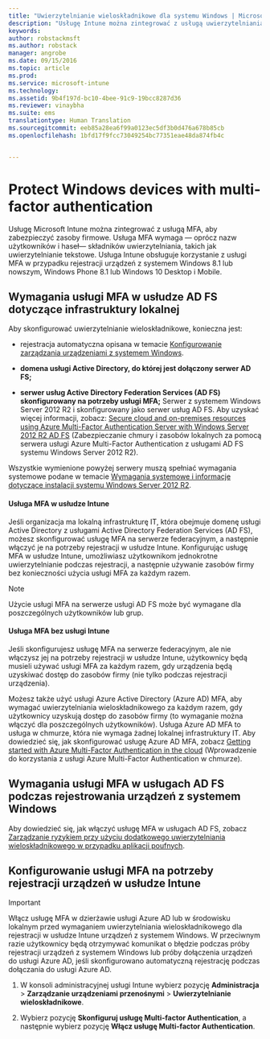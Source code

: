 ```yaml
---
title: "Uwierzytelnianie wieloskładnikowe dla systemu Windows | Microsoft Intune"
description: "Usługę Intune można zintegrować z usługą uwierzytelniania wieloskładnikowego (MFA), aby zabezpieczyć zasoby firmowe."
keywords: 
author: robstackmsft
ms.author: robstack
manager: angrobe
ms.date: 09/15/2016
ms.topic: article
ms.prod: 
ms.service: microsoft-intune
ms.technology: 
ms.assetid: 9b4f197d-bc10-4bee-91c9-19bcc8287d36
ms.reviewer: vinaybha
ms.suite: ems
translationtype: Human Translation
ms.sourcegitcommit: eeb85a28ea6f99a0123ec5df3b0d476a678b85cb
ms.openlocfilehash: 1bfd17f9fcc73049254bc77351eae48da874fb4c


---
```


# <a name="protect-windows-devices-with-multi-factor-authentication"></a>Protect Windows devices with multi-factor authentication
Usługę Microsoft Intune można zintegrować z usługą MFA, aby zabezpieczyć zasoby firmowe. Usługa MFA wymaga — oprócz nazw użytkowników i haseł— składników uwierzytelniania, takich jak uwierzytelnianie tekstowe. Usługa Intune obsługuje korzystanie z usługi MFA w przypadku rejestracji urządzeń z systemem Windows 8.1 lub nowszym, Windows Phone 8.1 lub Windows 10 Desktop i Mobile.

## <a name="on-premises-infrastructure-requirements-for-adfs-mfa"></a>Wymagania usługi MFA w usłudze AD FS dotyczące infrastruktury lokalnej
Aby skonfigurować uwierzytelnianie wieloskładnikowe, konieczna jest:

-   rejestracja automatyczna opisana w temacie [Konfigurowanie zarządzania urządzeniami z systemem Windows](set-up-windows-device-management-with-microsoft-intune.md).
-   **domena usługi Active Directory, do której jest dołączony serwer AD FS;**

-   **serwer usług Active Directory Federation Services (AD FS) skonfigurowany na potrzeby usługi MFA;** Serwer z systemem Windows Server 2012 R2 i skonfigurowany jako serwer usług AD FS. Aby uzyskać więcej informacji, zobacz: [Secure cloud and on-premises resources using Azure Multi-Factor Authentication Server with Windows Server 2012 R2 AD FS](https://azure.microsoft.com/en-us/documentation/articles/multi-factor-authentication-get-started-adfs-w2k12/) (Zabezpieczanie chmury i zasobów lokalnych za pomocą serwera usługi Azure Multi-Factor Authentication z usługami AD FS systemu Windows Server 2012 R2).

Wszystkie wymienione powyżej serwery muszą spełniać wymagania systemowe podane w temacie [Wymagania systemowe i informacje dotyczące instalacji systemu Windows Server 2012 R2](http://technet.microsoft.com/library/dn303418.aspx).

 


#### <a name="mfa-with-intune"></a>Usługa MFA w usłudze Intune
Jeśli organizacja ma lokalną infrastrukturę IT, która obejmuje domenę usługi Active Directory z usługami Active Directory Federation Services (AD FS), możesz skonfigurować usługę MFA na serwerze federacyjnym, a następnie włączyć je na potrzeby rejestracji w usłudze Intune. Konfigurując usługę MFA w usłudze Intune, umożliwiasz użytkownikom jednokrotne uwierzytelnianie podczas rejestracji, a następnie używanie zasobów firmy bez konieczności użycia usługi MFA za każdym razem.

>[!NOTE]
>Użycie usługi MFA na serwerze usługi AD FS może być wymagane dla poszczególnych użytkowników lub grup.  

#### <a name="mfa-without-intune"></a>Usługa MFA bez usługi Intune
Jeśli skonfigurujesz usługę MFA na serwerze federacyjnym, ale nie włączysz jej na potrzeby rejestracji w usłudze Intune, użytkownicy będą musieli używać usługi MFA za każdym razem, gdy urządzenia będą uzyskiwać dostęp do zasobów firmy (nie tylko podczas rejestracji urządzenia).

Możesz także użyć usługi Azure Active Directory (Azure AD) MFA, aby wymagać uwierzytelniania wieloskładnikowego za każdym razem, gdy użytkownicy uzyskują dostęp do zasobów firmy (to wymaganie można włączyć dla poszczególnych użytkowników). Usługa Azure AD MFA to usługa w chmurze, która nie wymaga żadnej lokalnej infrastruktury IT. Aby dowiedzieć się, jak skonfigurować usługę Azure AD MFA, zobacz [Getting started with Azure Multi-Factor Authentication in the cloud](https://azure.microsoft.com/en-us/documentation/articles/multi-factor-authentication-get-started-cloud/) (Wprowadzenie do korzystania z usługi Azure Multi-Factor Authentication w chmurze).

## <a name="requiring-adfs-mfa-during-enrollment-of-windows-devices"></a>Wymagania usługi MFA w usługach AD FS podczas rejestrowania urządzeń z systemem Windows
Aby dowiedzieć się, jak włączyć usługę MFA w usługach AD FS, zobacz [Zarządzanie ryzykiem przy użyciu dodatkowego uwierzytelniania wieloskładnikowego w przypadku aplikacji poufnych](http://technet.microsoft.com/library/dn280949.aspx).

## <a name="set-up-device-enrollment-mfa-in-intune"></a>Konfigurowanie usługi MFA na potrzeby rejestracji urządzeń w usłudze Intune
>[!Important]  
>Włącz usługę MFA w dzierżawie usługi Azure AD lub w środowisku lokalnym przed wymaganiem uwierzytelniania wieloskładnikowego dla rejestracji w usłudze Intune urządzeń z systemem Windows. W przeciwnym razie użytkownicy będą otrzymywać komunikat o błędzie podczas próby rejestracji urządzeń z systemem Windows lub próby dołączenia urządzeń do usługi Azure AD, jeśli skonfigurowano automatyczną rejestrację podczas dołączania do usługi Azure AD.

1.  W konsoli administracyjnej usługi Intune wybierz pozycję **Administracja** &gt; **Zarządzanie urządzeniami przenośnymi** &gt; **Uwierzytelnianie wieloskładnikowe**.

2.  Wybierz pozycję **Skonfiguruj usługę Multi-factor Authentication**, a następnie wybierz pozycję **Włącz usługę Multi-factor Authentication**.



<!--HONumber=Nov16_HO1-->


